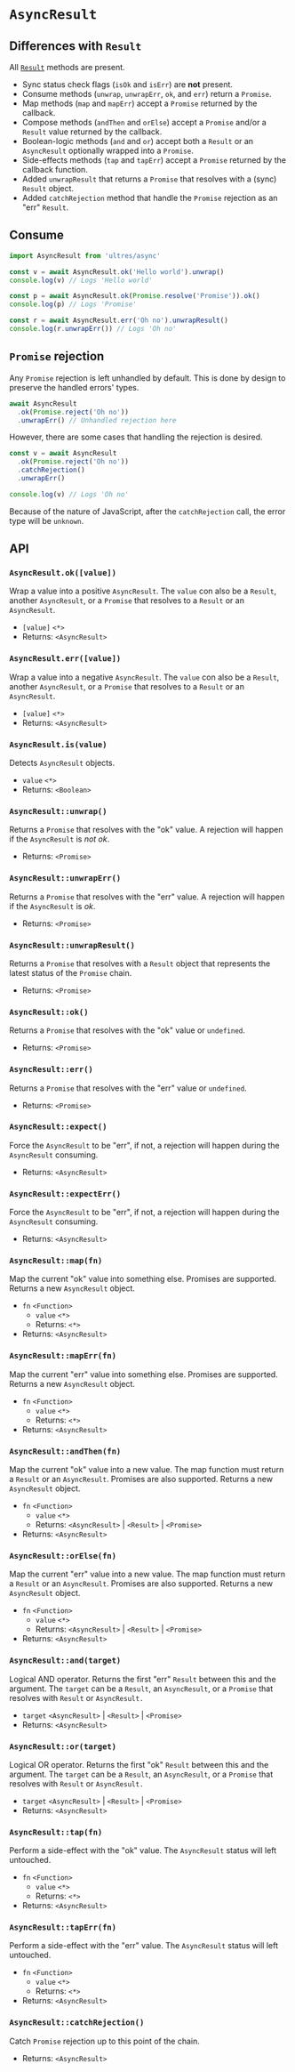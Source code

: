 # `AsyncResult`

## Differences with `Result`

All [`Result`](/docs/result.md) methods are present.

- Sync status check flags (`isOk` and `isErr`) are **not** present.
- Consume methods (`unwrap`, `unwrapErr`, `ok`, and `err`) return a `Promise`.
- Map methods (`map` and `mapErr`) accept a `Promise` returned by the callback.
- Compose methods (`andThen` and `orElse`) accept a `Promise` and/or a `Result` value returned by the callback.
- Boolean-logic methods (`and` and `or`) accept both a `Result` or an `AsyncResult` optionally wrapped into a `Promise`.
- Side-effects methods (`tap` and `tapErr`) accept a `Promise` returned by the callback function.
- Added `unwrapResult` that returns a `Promise` that resolves with a (sync) `Result` object.
- Added `catchRejection` method that handle the `Promise` rejection as an "err" `Result`.

## Consume

```javascript
import AsyncResult from 'ultres/async'

const v = await AsyncResult.ok('Hello world').unwrap()
console.log(v) // Logs 'Hello world'

const p = await AsyncResult.ok(Promise.resolve('Promise')).ok()
console.log(p) // Logs 'Promise'

const r = await AsyncResult.err('Oh no').unwrapResult()
console.log(r.unwrapErr()) // Logs 'Oh no'
```

## `Promise` rejection

Any `Promise` rejection is left unhandled by default. This is done by design to preserve the handled errors' types.

```javascript
await AsyncResult
  .ok(Promise.reject('Oh no'))
  .unwrapErr() // Unhandled rejection here
```

However, there are some cases that handling the rejection is desired.

```javascript
const v = await AsyncResult
  .ok(Promise.reject('Oh no'))
  .catchRejection()
  .unwrapErr()

console.log(v) // Logs 'Oh no'
```

Because of the nature of JavaScript, after the `catchRejection` call, the error type will be `unknown`.

## API

### `AsyncResult.ok([value])`

Wrap a value into a positive `AsyncResult`.
The `value` con also be a `Result`, another `AsyncResult`, or a `Promise` that resolves to a `Result` or an `AsyncResult`.

- `[value]` `<*>`
- Returns: `<AsyncResult>`

### `AsyncResult.err([value])`

Wrap a value into a negative `AsyncResult`.
The `value` con also be a `Result`, another `AsyncResult`, or a `Promise` that resolves to a `Result` or an `AsyncResult`.

- `[value]` `<*>`
- Returns: `<AsyncResult>`

### `AsyncResult.is(value)`

Detects `AsyncResult` objects.

- `value` `<*>`
- Returns: `<Boolean>`

### `AsyncResult::unwrap()`

Returns a `Promise` that resolves with the "ok" value.
A rejection will happen if the `AsyncResult` is _not ok_.

- Returns: `<Promise>`

### `AsyncResult::unwrapErr()`

Returns a `Promise` that resolves with the "err" value.
A rejection will happen if the `AsyncResult` is _ok_.

- Returns: `<Promise>`

### `AsyncResult::unwrapResult()`

Returns a `Promise` that resolves with a `Result` object that represents the
latest status of the `Promise` chain.

- Returns: `<Promise>`

### `AsyncResult::ok()`

Returns a `Promise` that resolves with the "ok" value or `undefined`.

- Returns: `<Promise>`

### `AsyncResult::err()`

Returns a `Promise` that resolves with the "err" value or `undefined`.

- Returns: `<Promise>`

### `AsyncResult::expect()`

Force the `AsyncResult` to be "err", if not, a rejection will happen during the `AsyncResult` consuming.

- Returns: `<AsyncResult>`

### `AsyncResult::expectErr()`

Force the `AsyncResult` to be "err", if not, a rejection will happen during the `AsyncResult` consuming.

- Returns: `<AsyncResult>`

### `AsyncResult::map(fn)`

Map the current "ok" value into something else. Promises are supported.
Returns a new `AsyncResult` object.

- `fn` `<Function>`
  - `value` `<*>`
  - Returns: `<*>`
- Returns: `<AsyncResult>`

### `AsyncResult::mapErr(fn)`

Map the current "err" value into something else. Promises are supported.
Returns a new `AsyncResult` object.

- `fn` `<Function>`
  - `value` `<*>`
  - Returns: `<*>`
- Returns: `<AsyncResult>`

### `AsyncResult::andThen(fn)`

Map the current "ok" value into a new value.
The map function must return a `Result` or an `AsyncResult`.
Promises are also supported.
Returns a new `AsyncResult` object.

- `fn` `<Function>`
  - `value` `<*>`
  - Returns: `<AsyncResult>` | `<Result>` | `<Promise>`
- Returns: `<AsyncResult>`

### `AsyncResult::orElse(fn)`

Map the current "err" value into a new value.
The map function must return a `Result` or an `AsyncResult`.
Promises are also supported.
Returns a new `AsyncResult` object.

- `fn` `<Function>`
  - `value` `<*>`
  - Returns: `<AsyncResult>` | `<Result>` | `<Promise>`
- Returns: `<AsyncResult>`

### `AsyncResult::and(target)`

Logical AND operator.
Returns the first "err" `Result` between this and the argument.
The `target` can be a `Result`, an `AsyncResult`, or a `Promise` that resolves with `Result` or `AsyncResult.`

- `target` `<AsyncResult>` | `<Result>` | `<Promise>`
- Returns: `<AsyncResult>`

### `AsyncResult::or(target)`

Logical OR operator.
Returns the first "ok" `Result` between this and the argument.
The `target` can be a `Result`, an `AsyncResult`, or a `Promise` that resolves with `Result` or `AsyncResult.`

- `target` `<AsyncResult>` | `<Result>` | `<Promise>`
- Returns: `<AsyncResult>`

### `AsyncResult::tap(fn)`

Perform a side-effect with the "ok" value.
The `AsyncResult` status will left untouched.

- `fn` `<Function>`
  - `value` `<*>`
  - Returns: `<*>`
- Returns: `<AsyncResult>`

### `AsyncResult::tapErr(fn)`

Perform a side-effect with the "err" value.
The `AsyncResult` status will left untouched.

- `fn` `<Function>`
  - `value` `<*>`
  - Returns: `<*>`
- Returns: `<AsyncResult>`

### `AsyncResult::catchRejection()`

Catch `Promise` rejection up to this point of the chain.

- Returns: `<AsyncResult>`
